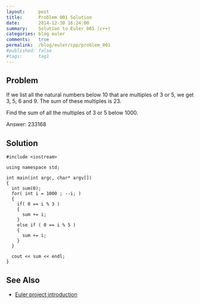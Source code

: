 ```yaml
---
layout:     post
title:      Problem 001 Solution
date:       2014-12-30 16:24:00
summary:    Solution to Euler 001 (c++)
categories: blog euler
comments:   true
permalink:  /blog/euler/cpp/problem_001
#published: false
#tags:      tag1
---
```


## Problem

If we list all the natural numbers below 10 that are multiples of 3 or 5, we get 3, 5, 6 and 9. The sum of these multiples is 23.

Find the sum of all the multiples of 3 or 5 below 1000.

Answer: 233168

## Solution

    #include <iostream>

    using namespace std;

    int main(int argc, char* argv[])
    {
      int sum(0);
      for( int i = 1000 ; --i; )
      {
        if( 0 == i % 3 )
        {
          sum += i;
        }
        else if ( 0 == i % 5 )
        {
          sum += i;
        }
      }

      cout << sum << endl;
    }

## See Also
* [Euler project introduction]({{site.baseurl}}/blog/euler/introduction)
